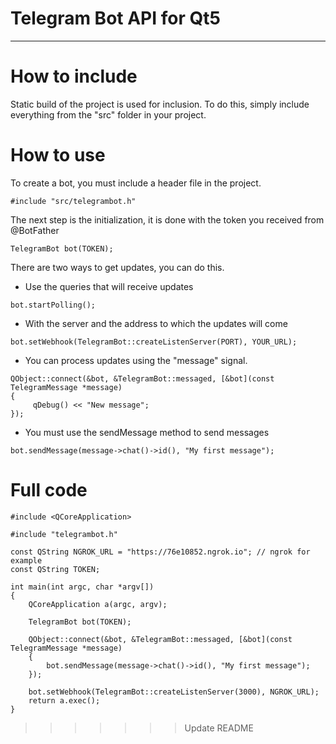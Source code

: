 # Telegram Bot API for Qt5
---
# How to include

Static build of the project is used for inclusion. To do this, simply include everything from the "src" folder in your project. 

# How to use
To create a bot, you must include a header file in the project.

```qmake
#include "src/telegrambot.h"
```
The next step is the initialization, it is done with the token you received from @BotFather

```qmake
TelegramBot bot(TOKEN);
```
There are two ways to get updates, you can do this.

* Use the queries that will receive updates
```qmake
bot.startPolling();
```

* With the server and the address to which the updates will come
```qmake
bot.setWebhook(TelegramBot::createListenServer(PORT), YOUR_URL);
```
* You can process updates using the "message" signal.

```qmake
QObject::connect(&bot, &TelegramBot::messaged, [&bot](const TelegramMessage *message)
{
     qDebug() << "New message";
});
```

* You must use the sendMessage method to send messages
```qmake
bot.sendMessage(message->chat()->id(), "My first message");
```
# Full code

```qmake
#include <QCoreApplication>

#include "telegrambot.h"

const QString NGROK_URL = "https://76e10852.ngrok.io"; // ngrok for example
const QString TOKEN;

int main(int argc, char *argv[])
{
	QCoreApplication a(argc, argv);

	TelegramBot bot(TOKEN);

	QObject::connect(&bot, &TelegramBot::messaged, [&bot](const TelegramMessage *message)
	{
		bot.sendMessage(message->chat()->id(), "My first message");
	});

	bot.setWebhook(TelegramBot::createListenServer(3000), NGROK_URL);
	return a.exec();
}

```

	
>>>>>>> Update README
